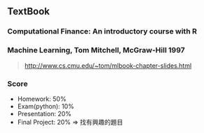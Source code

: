 ## TextBook
### Computational Finance: An introductory course with R
### Machine Learning, Tom Mitchell, McGraw-Hill 1997
> http://www.cs.cmu.edu/~tom/mlbook-chapter-slides.html

### Score
* Homework: 50%
* Exam(python): 10%
* Presentation: 20%
* Final Project: 20% 
  => 找有興趣的題目